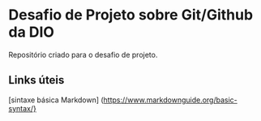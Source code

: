 # Desafio de Projeto sobre Git/Github da DIO
Repositório criado para o desafio de projeto.

## Links úteis
[sintaxe básica Markdown] (https://www.markdownguide.org/basic-syntax/}
